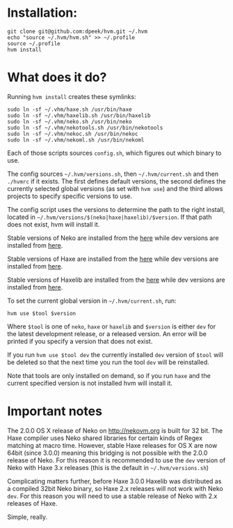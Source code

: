 # Installation:

```shell
git clone git@github.com:dpeek/hvm.git ~/.hvm
echo "source ~/.hvm/hvm.sh" >> ~/.profile
source ~/.profile
hvm install
```

# What does it do?

Running `hvm install` creates these symlinks:

```shell
sudo ln -sf ~/.vhm/haxe.sh /usr/bin/haxe
sudo ln -sf ~/.vhm/haxelib.sh /usr/bin/haxelib
sudo ln -sf ~/.vhm/neko.sh /usr/bin/neko
sudo ln -sf ~/.vhm/nekotools.sh /usr/bin/nekotools
sudo ln -sf ~/.vhm/nekoc.sh /usr/bin/nekoc
sudo ln -sf ~/.vhm/nekoml.sh /usr/bin/nekoml
```

Each of those scripts sources `config.sh`, which figures out which binary to use.

The config sources `~/.hvm/versions.sh`, then `~/.hvm/current.sh` and then `./hvmrc` if it exists. The first defines default versions, the second defines the currently selected global versions (as set with `hvm use`) and the third allows projects to specify specific versions to use.

The config script uses the versions to determine the path to the right install, located in `~/.hvm/versions/$(neko|haxe|haxelib)/$version`. If that path does not exist, hvm will install it.

Stable versions of Neko are installed from the [here](http://nekovm.org/download) while dev versions are installed from [here](http://hxbuilds.s3-website-us-east-1.amazonaws.com/builds/neko/mac/).

Stable versions of Haxe are installed from the [here](http://old.haxe.org/file/) while dev versions are installed from [here](http://hxbuilds.s3-website-us-east-1.amazonaws.com/builds/haxe/mac/).

Stable versions of Haxelib are installed from the [here](http://lib.haxe.org/p/haxelib_client) while dev versions are installed from [here](https://github.com/HaxeFoundation/haxelib).

To set the current global version in `~/.hvm/current.sh`, run:

```shell
hvm use $tool $version
```

Where `$tool` is one of `neko`, `haxe` or `haxelib` and `$version` is either `dev` for the latest development release, or a released version. An error will be printed if you specify a version that does not exist.

If you run `hvm use $tool dev` the currently installed `dev` version of `$tool` will be deleted so that the next time you run the tool `dev` will be reinstalled.

Note that tools are only installed on demand, so if you run `haxe` and the current specified version is not installed hvm will install it.

# Important notes

The 2.0.0 OS X release of Neko on http://nekovm.org is built for 32 bit. The Haxe compiler uses Neko shared libraries for certain kinds of Regex matching at macro time. However, stable Haxe releases for OS X are now 64bit (since 3.0.0) meaning this bridging is not possible with the 2.0.0 release of Neko. For this reason it is recommended to use the `dev` version of Neko with Haxe 3.x releases (this is the default in `~/.hvm/versions.sh`)

Complicating matters further, before Haxe 3.0.0 Haxelib was distributed as a compiled 32bit Neko binary, so Haxe 2.x releases will not work with Neko `dev`. For this reason you will need to use a stable release of Neko with 2.x releases of Haxe.

Simple, really.
